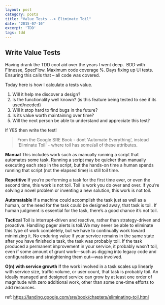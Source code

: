 ```yaml
---
layout: post
category: posts
title: "Value Tests --> Eliminate Toil"
date: "2015-07-10"
excerpt: 'TDD'
tags: tdd
---
```

## Write Value Tests
Having drank the TDD cool aid over the years I went deep.  BDD with Fitnesse, SpecFlow. Maximum code coverage %. Days fixing up UI tests. Ensuring this calls that – all code was covered.  

Today here is how I calculate a tests value.

1. Will it help me discover a design?
2. Is the functionality well known? (is this feature being tested to see if its used/needed)
3. Will it stop hard to find bugs in the future?
4. Is its value worth maintaining over time?
5. Will the next person be able to understand and appreciate this test?

If YES then write the test!

> From the Google SRE Book - dont 'Automate Everything', instead 'Eliminate Toil' - where toil has some/all of these attributes.

**Manual** This includes work such as manually running a script that automates some task. Running a script may be quicker than manually executing each step in the script, but the hands-on time a human spends running that script (not the elapsed time) is still toil time.  

 **Repetitive** If you’re performing a task for the first time ever, or even the second time, this work is not toil. Toil is work you do over and over. If you’re solving a novel problem or inventing a new solution, this work is not toil.   
 
 **Automatable** If a machine could accomplish the task just as well as a human, or the need for the task could be designed away, that task is toil. If human judgment is essential for the task, there’s a good chance it’s not toil.   
 
 **Tactical** Toil is interrupt-driven and reactive, rather than strategy-driven and proactive. Handling pager alerts is toil.We may never be able to eliminate this type of work completely, but we have to continually work toward minimizing it. No enduring value If your service remains in the same state after you have finished a task, the task was probably toil. If the task produced a permanent improvement in your service, it probably wasn’t toil, even if some amount of grunt work—such as digging into legacy code and configurations and straightening them out—was involved.   
 
 **O(n) with service growth** If the work involved in a task scales up linearly with service size, traffic volume, or user count, that task is probably toil. An ideally managed and designed service can grow by at least one order of magnitude with zero additional work, other than some one-time efforts to add resources.  

ref: https://landing.google.com/sre/book/chapters/eliminating-toil.html
